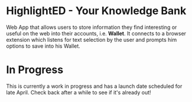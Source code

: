 # HighlightED - Your Knowledge Bank

Web App that allows users to store information they find interesting or useful on the web into their accounts, i.e. **Wallet**.
It connects to a browser extension which listens for text selection by the user and prompts him options to save into his Wallet.

# In Progress

This is currently a work in progress and has a launch date scheduled for late April. Check back after a while to see if it's already out!
